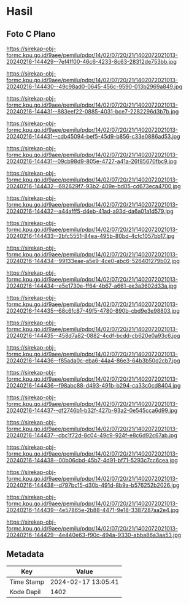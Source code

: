 # Hasil

## Foto C Plano

https://sirekap-obj-formc.kpu.go.id/9aee/pemilu/pdpr/14/02/07/20/21/1402072021013-20240216-144429--7ef4ff00-46c6-4233-8c63-28312de753bb.jpg

https://sirekap-obj-formc.kpu.go.id/9aee/pemilu/pdpr/14/02/07/20/21/1402072021013-20240216-144430--49c98ad0-0645-456c-9590-013b2969a849.jpg

https://sirekap-obj-formc.kpu.go.id/9aee/pemilu/pdpr/14/02/07/20/21/1402072021013-20240216-144431--883eef22-0885-4031-bce7-2282296d3b7b.jpg

https://sirekap-obj-formc.kpu.go.id/9aee/pemilu/pdpr/14/02/07/20/21/1402072021013-20240216-144431--cdb45094-bef5-45d9-b856-c33e0886ad53.jpg

https://sirekap-obj-formc.kpu.go.id/9aee/pemilu/pdpr/14/02/07/20/21/1402072021013-20240216-144431--09cb98d9-805e-4727-a41a-26f85670fbc9.jpg

https://sirekap-obj-formc.kpu.go.id/9aee/pemilu/pdpr/14/02/07/20/21/1402072021013-20240216-144432--692629f7-93b2-409e-bd05-cd673eca4700.jpg

https://sirekap-obj-formc.kpu.go.id/9aee/pemilu/pdpr/14/02/07/20/21/1402072021013-20240216-144432--a44afff5-d4eb-41ad-a93d-da6a01a1d579.jpg

https://sirekap-obj-formc.kpu.go.id/9aee/pemilu/pdpr/14/02/07/20/21/1402072021013-20240216-144433--2bfc5551-84ea-495b-80bd-4cfc1057bb17.jpg

https://sirekap-obj-formc.kpu.go.id/9aee/pemilu/pdpr/14/02/07/20/21/1402072021013-20240216-144434--99133eae-a5e9-4ce0-abc6-526401279b02.jpg

https://sirekap-obj-formc.kpu.go.id/9aee/pemilu/pdpr/14/02/07/20/21/1402072021013-20240216-144434--e5e1730e-ff64-4b67-a661-ee3a3602d33a.jpg

https://sirekap-obj-formc.kpu.go.id/9aee/pemilu/pdpr/14/02/07/20/21/1402072021013-20240216-144435--68c6fc87-49f5-4780-890b-cbd9e3e98803.jpg

https://sirekap-obj-formc.kpu.go.id/9aee/pemilu/pdpr/14/02/07/20/21/1402072021013-20240216-144435--458d7a82-0882-4cdf-bcdd-cb620e0a93c6.jpg

https://sirekap-obj-formc.kpu.go.id/9aee/pemilu/pdpr/14/02/07/20/21/1402072021013-20240216-144436--f85ada0c-eba6-44a4-86e3-64b3b50d2cb7.jpg

https://sirekap-obj-formc.kpu.go.id/9aee/pemilu/pdpr/14/02/07/20/21/1402072021013-20240216-144436--f98abc88-d493-491b-b294-ca33c0cd8404.jpg

https://sirekap-obj-formc.kpu.go.id/9aee/pemilu/pdpr/14/02/07/20/21/1402072021013-20240216-144437--df2746b1-b32f-427b-93a2-0e545cca6d99.jpg

https://sirekap-obj-formc.kpu.go.id/9aee/pemilu/pdpr/14/02/07/20/21/1402072021013-20240216-144437--cbc1f72d-8c04-49c9-924f-e8c6d92c67ab.jpg

https://sirekap-obj-formc.kpu.go.id/9aee/pemilu/pdpr/14/02/07/20/21/1402072021013-20240216-144438--00b06cbd-45b7-4d91-bf71-5293c7cc6cea.jpg

https://sirekap-obj-formc.kpu.go.id/9aee/pemilu/pdpr/14/02/07/20/21/1402072021013-20240216-144438--d797bc15-d30b-491d-8b9a-b576252b2026.jpg

https://sirekap-obj-formc.kpu.go.id/9aee/pemilu/pdpr/14/02/07/20/21/1402072021013-20240216-144439--4e57865e-2b88-4471-9e18-3387287aa2e4.jpg

https://sirekap-obj-formc.kpu.go.id/9aee/pemilu/pdpr/14/02/07/20/21/1402072021013-20240216-144429--4e440e63-f90c-494a-9330-abba86a3aa53.jpg


## Metadata

| Key        | Value               |
| ---------- | ------------------- |
| Time Stamp | 2024-02-17 13:05:41 |
| Kode Dapil | 1402                |



